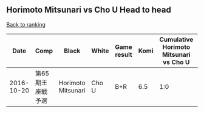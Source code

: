 ## Horimoto Mitsunari vs Cho U Head to head

[Back to ranking](../../index.md)




| **Date** | **Comp** | **Black** | **White** | **Game result** | **Komi** | **Cumulative Horimoto Mitsunari vs Cho U** | **Horimoto Mitsunari streak** | **Cho U streak** | 
| --- | --- | --- | --- | --- | --- | --- | --- | --- |
| 2016-10-20 | 第65期王座戦予選 | Horimoto Mitsunari | Cho U | B+R | 6.5 | 1:0 | 1 | 0 |




